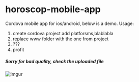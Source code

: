 # horoscop-mobile-app
Cordova mobile app for ios/android, below is a demo.
Usage:
1. create cordova project add platforsms,blablabla
2. replace www folder with the one from project
3. ???
4. profit
##### Sorry for bad quality, check the uploaded file
![Imgur](https://i.imgur.com/pGWWlq6.gifv)